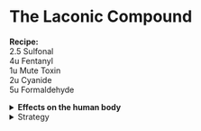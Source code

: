 # The Laconic Compound

**Recipe:**\
2.5 Sulfonal\
4u Fentanyl\
1u Mute Toxin\
2u Cyanide\
5u Formaldehyde

<details>

<summary><strong>Effects on the human body</strong></summary>

**Sulfonal**: _1 toxin damage every 2 cycles, knocks you out after 22 cycles._

**Fentanyl**: _Will deal 1 toxin and 3 brain damage per tick, knocks the user unconscious after 36 seconds._

**Mute Toxin**: _Makes the subject unable to speak._

**Cyanide**: _Causes headaches and sickness at first, followed by failure of cellular respiration leading to cardiac arrest, suffocating its target._

**Formaldehyde**: _Causes a moderate amount of Toxin damage over time. Has a chance to turn into 5 to 15 units of Histamine._

</details>

<details>

<summary>Strategy</summary>

Use in syringe to silently subdue your target, or feed increased amount to subject via pill/liquid form.

Smoke is also an option.

</details>

